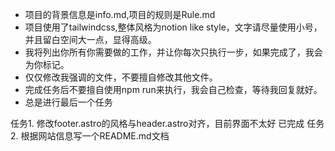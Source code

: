- 项目的背景信息是info.md,项目的规则是Rule.md
- 项目使用了tailwindcss,整体风格为notion like style，文字请尽量使用小号，并且留白空间大一点，显得高级。
- 我将列出你所有你需要做的工作，并让你每次只执行一步，如果完成了，我会为你标记。
- 仅仅修改我强调的文件，不要擅自修改其他文件。
- 完成任务后不要擅自使用npm run来执行，我会自己检查，等待我回复就好。
- 总是进行最后一个任务

任务1. 修改footer.astro的风格与header.astro对齐，目前界面不太好 已完成
任务2. 根据网站信息写一个README.md文档